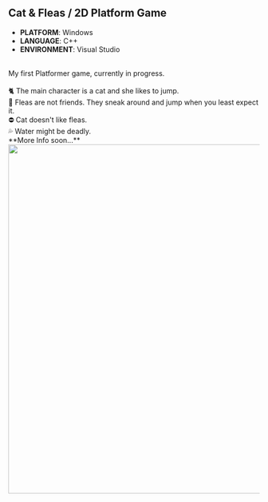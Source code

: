## Cat & Fleas / 2D Platform Game
* **PLATFORM**: Windows
* **LANGUAGE**: C++
* **ENVIRONMENT**: Visual Studio
<br>
My first Platformer game, currently in progress. 
<br>
<br>
🐈 The main character is a cat and she likes to jump.
  
<br>
🦟 Fleas are not friends. They sneak around and jump when you least expect it.

<br>
⛔ Cat doesn't like fleas.

<br>
💦 Water might be deadly.

<br>
**More Info soon...**

<br>
<img src=".github/kitty_short2.gif" width="700">
